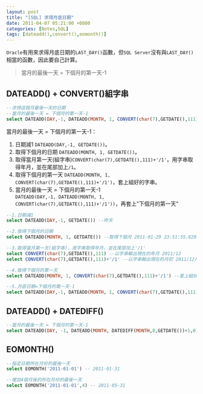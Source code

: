 ```yaml
---
layout: post
title: "[SQL] 求得月底日期"
date: 2011-04-07 05:21:00 +0800
categories: [Notes,SQL]
tags: [dateadd(),convert(),eomonth()]
---
```


`Oracle`有用來求得月底日期的`LAST_DAY()`函數，但`SQL Server`沒有與`LAST_DAY()`相當的函數，因此要自己計算。      

> 當月的最後一天 = 下個月的第一天-1

## DATEADD() + CONVERT()組字串

```sql
--求得這個月最後一天的日期
--當月的最後一天 = 下個月的第一天-1
select DATEADD(DAY,-1, DATEADD(MONTH, 1, CONVERT(char(7),GETDATE(),111)+'/1')) "月底日期"
```

當月的最後一天 = 下個月的第一天-1：
1. 日期減1 `DATEADD(DAY,-1, GETDATE())`。
2. 取得下個月的日期 `DATEADD(MONTH, 1, GETDATE())`。
3. 取得當月第一天(組字串)`CONVERT(char(7),GETDATE(),111)+'/1'`，用字串取得年月，並在尾部加上`/1`。
4. 取得下個月的第一天 `DATEADD(MONTH, 1, CONVERT(char(7),GETDATE(),111)+'/1')`，套上組好的字串。
5. 當月的最後一天 = 下個月的第一天-1        
`DATEADD(DAY,-1, DATEADD(MONTH, 1, CONVERT(char(7),GETDATE(),111)+'/1'))`，再套上"下個月的第一天"

```sql
--1.日期減1
select DATEADD(DAY,-1, GETDATE()) --昨天

--2.取得下個月的日期
select DATEADD(MONTH, 1, GETDATE()) --取得下個月 2011-01-29 23:51:55.820

--3.取得當月第一天(組字串)，用字串取得年月，並在尾部加上'/1'
select CONVERT(char(7),GETDATE(),111) --以字串輸出現在的年月 2011/12
select CONVERT(char(7),GETDATE(),111)+'/1' --以字串輸出現在的月初 2011/12/1

--4.取得下個月的第一天
select DATEADD(MONTH, 1, CONVERT(char(7),GETDATE(),111)+'/1') --套上組好的下個月第一天的日期

--5.月底日期=下個月的第一天-1
select DATEADD(DAY,-1, DATEADD(MONTH, 1, CONVERT(char(7),GETDATE(),111)+'/1'))
```


## DATEADD() + DATEDIFF()

```sql
--當月的最後一天 = 下個月的第一天-1
select DATEADD(DAY, -1, DATEADD(MONTH, DATEDIFF(MONTH,0,GETDATE())+1,0))
```

## EOMONTH()

```sql
--指定日期所在月份的最後一天
select EOMONTH('2011-01-01') -- 2011-01-31

--增加4個月後的所在月份的最後一天
select EOMONTH('2011-01-01',4) -- 2011-05-31
```